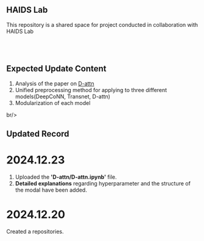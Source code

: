 ## HAIDS Lab
This repository is a shared space for project conducted in collaboration with HAIDS Lab

 <br/> <br/>

## Expected Update Content
1. Analysis of the paper on [D-attn](https://dl.acm.org/doi/10.1145/3109859.3109890)
2. Unified preprocessing method for applying to three different models(DeepCoNN, Transnet, D-attn)
3. Modularization of each model
 
  br/> <br/>

## Updated Record

# 2024.12.23
1. Uploaded the **'D-attn/D-attn.ipynb'** file. <br/>
2. **Detailed explanations** regarding hyperparameter and the structure of the modal have been added. 

# 2024.12.20
Created a repositories.

